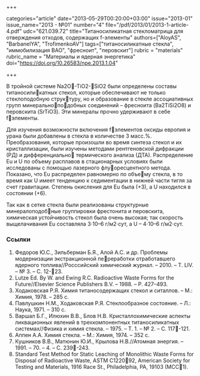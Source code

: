 +++

categories="article"
date="2013-05-29T00:20:00+03:00"
issue="2013-01"
issue_name="2013 - №01"
number="4"
file="/pdf/2013/01/2013-1-article-4.pdf"
udc="621.039.72"
title="Титаносиликатная стекломатрица для отверждения отходов, содержащих f-элементы"
authors=["AloyAS", "BarbanelYA", "TrofimenkoAV"]
tags=["титаносиликатные стекла", "иммобилизация ВАО", "фресноит", "перовскит"]
rubric = "materials"
rubric_name = "Материалы и ядерная энергетика"
doi="https://doi.org/10.26583/npe.2013.1.04"

+++

В тройной системе Na2O-TiO2-SiO2 были определены составы титаносиликатных стекол, которые обеспечивают не только стеклоподобную структуру, но и образование в стекле ассоциативных групп минеральноподобных соединений – фресноита (Ba2TiSi2O8) и перовскита (SrTiO3). Эти минералы прочно удерживают в себе fэлементы.

Для изучения возможности включения fэлементов оксиды европия и урана были добавлены в стекла в количестве 3 масс.%. Преобразования, которые произошли во время синтеза стекол и их кристаллизации, были изучены методами рентгеновской дифракции (РД) и дифференциально термического анализа (ДТА). Распределение Eu и U по объему расплавов в стационарных условиях были исследованы с помощью лазерного флуоресцентного метода. Показано, что Eu распределен равномерно по объему стекла, в то время как U имеет тенденцию к седиментации в нижней части тигля за счет гравитации. Степень окисления для Еu была (+3), а U находился в состоянии (+6).

Так как в сетке стекла были реализованы структурные минералоподобные группировки фрестонита и перовскита, химическая устойчивость стекол была очень высокая; так скорость выщелачивания Еu составляла 3⋅10–6 г/м2⋅сут, а U – 4⋅10–6 г/м2⋅сут.

### Ссылки

1. Федоров Ю.С., Зильберман Б.Я., Алой А.С. и др. Проблемы модернизации экстракционной переработки отработавшего ядерного топлива//Росссийский химический журнал. – 2010. – Т. LIV. – № 3. – С. 12-23.
2. Lutze Ed. By W. and Ewing R.C. Radioactive Waste Forms for the Future//Elsevier Science Publishers B.V. – 1988. – P. 427–493.
3. Ходаковская Р.Я. Химия титаносодержащих стекол и ситаллов. – М.: Химия, 1978. – 285 c.
4. Павлушкин Н.М., Ходаковская Р.Я. Стеклообразное состояние. – Л.: Наука, 1971. – 310 с.
5. Варшал Б.Г., Илюхин В.В., Блов Н.В. Кристаллохимические аспекты ликвационных явлений в трехкомпонентных титаносиликатных системах//Физика и химия стекла. – 1975. – Т. 1. – № 2. – С. 117-121.
6. Аппен А.А. Химия стекла. – М.: Химия, 1974. – 352 с.
7. Кушников В.В., Матюнин Ю.И., Крылова Н.В.//Атомная энергия. – 1991. – 70. – 4. – С. 239-243.
8. Standard Test Method for Static Leaching of Monolithic Waste Forms for Disposal of Radioactive Waste, ASTM C122092, American Society for Testing and Materials, 1916 Race St., Philadelphia, PA, 19103 (MCC1).